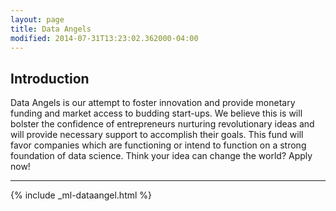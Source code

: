 ```yaml
---
layout: page
title: Data Angels
modified: 2014-07-31T13:23:02.362000-04:00
---
```


## Introduction		

Data Angels is our attempt to foster innovation and provide monetary funding and market access to budding start-ups. We believe this is will bolster the confidence of entrepreneurs nurturing revolutionary ideas and will provide necessary support to accomplish their goals. This fund will favor companies which are functioning or intend to function on a strong foundation of data science. Think your idea can change the world? Apply now!
  		  
---

{% include _ml-dataangel.html %}
